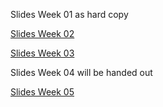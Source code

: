 Slides Week 01 as hard copy

[Slides Week 02](pt2_hs15_week02.pdf)

[Slides Week 03](pt2_hs15_week03.pdf)

Slides Week 04 will be handed out

[Slides Week 05](pt2_hs15_week05.pdf)
